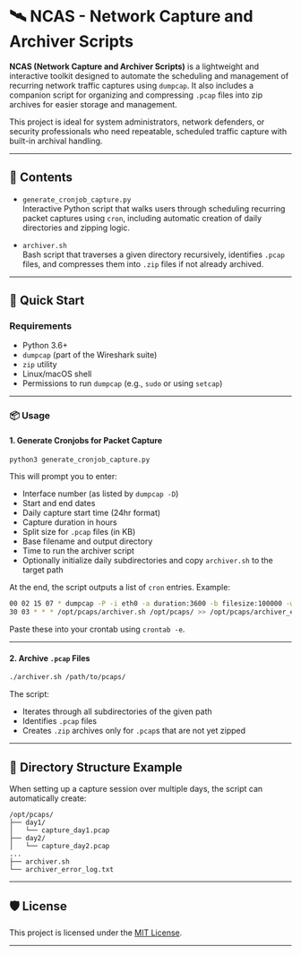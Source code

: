 # 🛰️ NCAS - Network Capture and Archiver Scripts

**NCAS (Network Capture and Archiver Scripts)** is a lightweight and interactive toolkit designed to automate the scheduling and management of recurring network traffic captures using `dumpcap`. It also includes a companion script for organizing and compressing `.pcap` files into zip archives for easier storage and management.

This project is ideal for system administrators, network defenders, or security professionals who need repeatable, scheduled traffic capture with built-in archival handling.

---

## 📁 Contents

- `generate_cronjob_capture.py`  
  Interactive Python script that walks users through scheduling recurring packet captures using `cron`, including automatic creation of daily directories and zipping logic.

- `archiver.sh`  
  Bash script that traverses a given directory recursively, identifies `.pcap` files, and compresses them into `.zip` files if not already archived.

---

## 🚀 Quick Start

### Requirements

- Python 3.6+
- `dumpcap` (part of the Wireshark suite)
- `zip` utility
- Linux/macOS shell
- Permissions to run `dumpcap` (e.g., `sudo` or using `setcap`)

---

### 📦 Usage

#### 1. Generate Cronjobs for Packet Capture

```bash
python3 generate_cronjob_capture.py
```

This will prompt you to enter:
- Interface number (as listed by `dumpcap -D`)
- Start and end dates
- Daily capture start time (24hr format)
- Capture duration in hours
- Split size for `.pcap` files (in KB)
- Base filename and output directory
- Time to run the archiver script
- Optionally initialize daily subdirectories and copy `archiver.sh` to the target path

At the end, the script outputs a list of `cron` entries. Example:

```bash
00 02 15 07 * dumpcap -P -i eth0 -a duration:3600 -b filesize:100000 -w /opt/pcaps/day1/capture_day1.pcap
30 03 * * * /opt/pcaps/archiver.sh /opt/pcaps/ >> /opt/pcaps/archiver_error_log.txt 2>&1
```

Paste these into your crontab using `crontab -e`.

---

#### 2. Archive `.pcap` Files

```bash
./archiver.sh /path/to/pcaps/
```

The script:
- Iterates through all subdirectories of the given path
- Identifies `.pcap` files
- Creates `.zip` archives only for `.pcap`s that are not yet zipped

---

## 📂 Directory Structure Example

When setting up a capture session over multiple days, the script can automatically create:
```
/opt/pcaps/
├── day1/
│   └── capture_day1.pcap
├── day2/
│   └── capture_day2.pcap
...
├── archiver.sh
└── archiver_error_log.txt
```

---

## 🛡️ License

This project is licensed under the [MIT License](./LICENSE).

---
